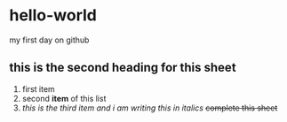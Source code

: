 # hello-world
my first day on github
## this is the second heading for this sheet
1. first item
2. second **item** of this list
3. *this is the third item and i am writing this in italics*
~~complete this sheet~~
